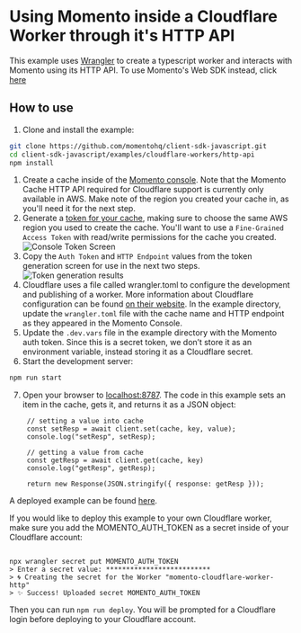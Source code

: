# Using Momento inside a Cloudflare Worker through it's HTTP API

This example uses
[Wrangler](https://developers.cloudflare.com/workers/wrangler/) to create a
typescript worker and interacts with Momento using its HTTP API. To use Momento's Web SDK
instead, click [here](../web-sdk)

## How to use

1. Clone and install the example:

```bash
git clone https://github.com/momentohq/client-sdk-javascript.git
cd client-sdk-javascript/examples/cloudflare-workers/http-api
npm install
```

1. Create a cache inside of the [Momento console](https://console.gomomento.com/caches). Note that the Momento Cache HTTP API required for Cloudflare support is currently only available in AWS. Make note of the region you created your cache in, as you'll need it for the next step.
1. Generate a [token for your cache](https://console.gomomento.com/tokens), making sure to choose the same AWS region you used to create the cache. You'll want to use a `Fine-Grained Access Token` with read/write permissions for the cache you created.
   ![Console Token Screen](https://assets.website-files.com/628fadb065a50abf13a11485/64b97cb50a7e1d8d752ae539_3fU8mYh6gAhMwUYzrLOEiEXQc-KO79zANMtiH141Js2tZydZ7sFxZtr5TWLcC3OzFJTIEMZQOkLtWtBOOTEOEXmpinv1Ah3AC_LdkovI3FU7iUGY_N35cB0op1PXTNHAW0kZ-9wZ6qrCol5wrz_nuA.png)
1. Copy the `Auth Token` and `HTTP Endpoint` values from the token generation screen for use in the next two steps.
   ![Token generation results](https://assets.website-files.com/628fadb065a50abf13a11485/64b97cb50d9a0db6b03c40e8_JZLnsjtwN5RaGx83NX424WKmvauAuqcUD3YeWLx2LFFIwLiXHupq1XF3MOyggObfaC8LE1fQUN4b-9nDTOwGYUHugfZYqYTK92HybD2X1OsuRF-DxmJKekTWgV0SY0LzWpE9vvA0To8sGmNXkG-geQ.png)
1. Cloudflare uses a file called wrangler.toml to configure the development and publishing of a worker. More information about Cloudflare configuration can be found [on their website](https://developers.cloudflare.com/workers/wrangler/configuration/). In the example directory, update the `wrangler.toml` file with the cache name and HTTP endpoint as they appeared in the Momento Console.
1. Update the `.dev.vars` file in the example directory with the Momento auth token. Since this is a secret token, we don’t store it as an environment variable, instead storing it as a Cloudflare secret.
1. Start the development server:

```bash
npm run start
```

7. Open your browser to [localhost:8787](http://localhost:8787). The code in this example sets an item in the cache, gets it, and returns it as a JSON object:
   ```
    // setting a value into cache
    const setResp = await client.set(cache, key, value);
    console.log("setResp", setResp);

    // getting a value from cache
    const getResp = await client.get(cache, key)
    console.log("getResp", getResp);

    return new Response(JSON.stringify({ response: getResp }));
    ```

A deployed example can be found [here](https://momento-cloudflare-worker-http.mst-a09.workers.dev).

If you would like to deploy this example to your own Cloudflare worker, make sure you add the MOMENTO_AUTH_TOKEN as a secret inside of your Cloudflare account:

```shell

npx wrangler secret put MOMENTO_AUTH_TOKEN
> Enter a secret value: **************************
> 🌀 Creating the secret for the Worker "momento-cloudflare-worker-http"
> ✨ Success! Uploaded secret MOMENTO_AUTH_TOKEN
```

Then you can run `npm run deploy`. You will be prompted for a Cloudflare login before deploying to your Cloudflare account.
